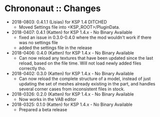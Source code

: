 # Chrononaut :: Changes

* 2018-0803: 0.4.1.1 (Lisias) for KSP 1.4 DITCHED
	+ Moved Settings file into <KSP_ROOT>/PluginData.
* 2018-0407: 0.4.1 (Katten) for KSP 1.4.x - No Binary Available
	+ fixed an issue in 0.3.0-0.4.0 where the mod wouldn't work if there was no settings file
	+ added the settings file in the release
* 2018-0406: 0.4.0 (Katten) for KSP 1.4.x - No Binary Available
	+ Can now reload any textures that have been updated since the last reload, based on the file time. Will not load newly added files correctly tho.
* 2018-0402: 0.3.0 (Katten) for KSP 1.4.x - No Binary Available
	+ Can now reload the complete structure of a model, instead of just updating the set of meshes already existing in the part, and handles several corner cases from inconsistent files in stock.
* 2018-0326: 0.2.0 (Katten) for KSP 1.4.x - No Binary Available
	+ Now works in the VAB editor
* 2018-0325: 0.1.0 (Katten) for KSP 1.4.x - No Binary Available
	+ Prepared a beta release

